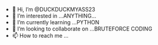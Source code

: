 - 👋 Hi, I’m @DUCKDUCKMYASS23
- 👀 I’m interested in ...ANYTHING...
- 🌱 I’m currently learning ...PYTHON
- 💞️ I’m looking to collaborate on ...BRUTEFORCE CODING
- 📫 How to reach me ...

<!---
DUCKDUCKMYASS23/DUCKDUCKMYASS23 is a ✨ special ✨ repository because its `README.md` (this file) appears on your GitHub profile.
You can click the Preview link to take a look at your changes.
--->
